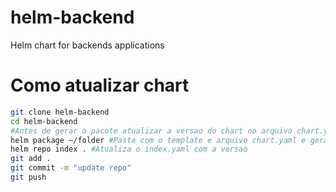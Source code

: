 # helm-backend
Helm chart for backends applications

# Como atualizar chart
```bash
git clone helm-backend
cd helm-backend
#Antes de gerar o pacote atualizar a versao do chart no arquivo chart.yaml
helm package ~/folder #Pasta com o template e arquivo chart.yaml e gera o *.tgz no diretorio atual
helm repo index . #Atualiza o index.yaml com a versao
git add .
git commit -m "update repo"
git push
```
